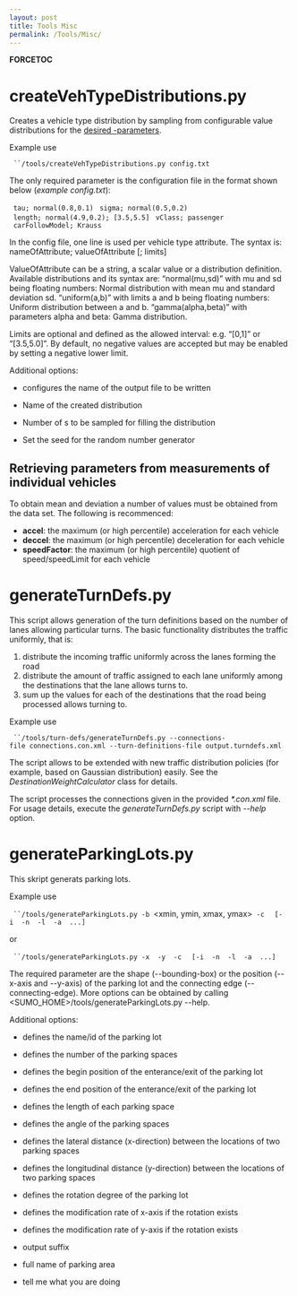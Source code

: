```yaml
---
layout: post
title: Tools Misc
permalink: /Tools/Misc/
---
```


__FORCETOC__

createVehTypeDistributions.py
=============================

Creates a vehicle type distribution by sampling from configurable value distributions for the [desired -parameters](/Definition_of_Vehicles,_Vehicle_Types,_and_Routes#Vehicle_Types "wikilink").

Example use

` ``/tools/createVehTypeDistributions.py config.txt`

The only required parameter is the configuration file in the format shown below (*example config.txt*):

` tau; normal(0.8,0.1)`
` sigma; normal(0.5,0.2)`
` length; normal(4.9,0.2); [3.5,5.5]`
` vClass; passenger`
` carFollowModel; Krauss`

In the config file, one line is used per vehicle type attribute. The syntax is: nameOfAttribute; valueOfAttribute \[; limits\]

ValueOfAttribute can be a string, a scalar value or a distribution definition. Available distributions and its syntax are: “normal(mu,sd)” with mu and sd being floating numbers: Normal distribution with mean mu and standard deviation sd. “uniform(a,b)” with limits a and b being floating numbers: Uniform distribution between a and b. “gamma(alpha,beta)” with parameters alpha and beta: Gamma distribution.

Limits are optional and defined as the allowed interval: e.g. “\[0,1\]” or “\[3.5,5.0\]”. By default, no negative values are accepted but may be enabled by setting a negative lower limit.

Additional options:

-   configures the name of the output file to be written

-   Name of the created distribution

-   Number of s to be sampled for filling the distribution

-   Set the seed for the random number generator

Retrieving parameters from measurements of individual vehicles
--------------------------------------------------------------

To obtain mean and deviation a number of values must be obtained from the data set. The following is recommenced:

-   **accel**: the maximum (or high percentile) acceleration for each vehicle
-   **deccel**: the maximum (or high percentile) deceleration for each vehicle
-   **speedFactor**: the maximum (or high percentile) quotient of speed/speedLimit for each vehicle

generateTurnDefs.py
===================

This script allows generation of the turn definitions based on the number of lanes allowing particular turns. The basic functionality distributes the traffic uniformly, that is:

1.  distribute the incoming traffic uniformly across the lanes forming the road
2.  distribute the amount of traffic assigned to each lane uniformly among the destinations that the lane allows turns to.
3.  sum up the values for each of the destinations that the road being processed allows turning to.

Example use

` ``/tools/turn-defs/generateTurnDefs.py --connections-file connections.con.xml --turn-definitions-file output.turndefs.xml`

The script allows to be extended with new traffic distribution policies (for example, based on Gaussian distribution) easily. See the *DestinationWeightCalculator* class for details.

The script processes the connections given in the provided *\*.con.xml* file. For usage details, execute the *generateTurnDefs.py* script with *--help* option.

generateParkingLots.py
======================

This skript generats parking lots.

Example use

` ``/tools/generateParkingLots.py -b `<xmin, ymin, xmax, ymax>` -c `<connecting edge>
` [-i `<parking-id>` -n `<number of parking spaces>` -l `<space-length>` -a `<space-angle>` ...]`

or

` ``/tools/generateParkingLots.py -x `<x-pos>` -y `<y-pos>` -c `<connecting edge>
` [-i `<parking-id>` -n `<number of parking spaces>` -l `<space-length>` -a `<space-angle>` ...]`

The required parameter are the shape (--bounding-box) or the position (--x-axis and --y-axis) of the parking lot and the connecting edge (--connecting-edge). More options can be obtained by calling <SUMO_HOME>/tools/generateParkingLots.py --help.

Additional options:

-   defines the name/id of the parking lot

-   defines the number of the parking spaces

-   defines the begin position of the enterance/exit of the parking lot

-   defines the end position of the enterance/exit of the parking lot

-   defines the length of each parking space

-   defines the angle of the parking spaces

-   defines the lateral distance (x-direction) between the locations of two parking spaces

-   defines the longitudinal distance (y-direction) between the locations of two parking spaces

-   defines the rotation degree of the parking lot

-   defines the modification rate of x-axis if the rotation exists

-   defines the modification rate of y-axis if the rotation exists

-   output suffix

-   full name of parking area

-   tell me what you are doing

